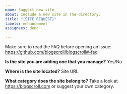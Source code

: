 ```yaml
---
name: Suggest new site
about: Include a new site in the directory.
title: "[SITE REQUEST]"
labels: enhancement
assignees: dend

---
```


Make sure to read the FAQ before opening an issue: https://github.com/blogscroll/blogscroll#-faq

**Is the site you are adding one that you manage?**
Yes/No

**Where is the site located?**
Site URL

**What category does the site belong to?**
Take a look at https://blogscroll.com or suggest your own category.
